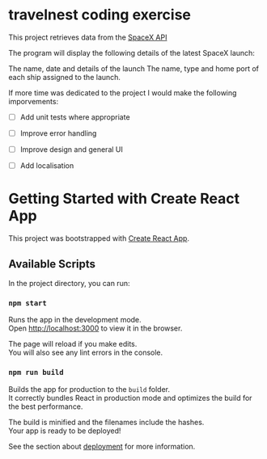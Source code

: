 # travelnest coding exercise
This project retrieves data from the [SpaceX API](https://github.com/r-spacex/SpaceX-API)

The program will display the following details of the latest SpaceX launch:

The name, date and details of the launch
The name, type and home port of each ship assigned to the launch.

If more time was dedicated to the project I would make the following imporvements:
- [ ] Add unit tests where appropriate
- [ ] Improve error handling
- [ ] Improve design and general UI
- [ ] Add localisation




# Getting Started with Create React App

This project was bootstrapped with [Create React App](https://github.com/facebook/create-react-app).

## Available Scripts

In the project directory, you can run:

### `npm start`

Runs the app in the development mode.\
Open [http://localhost:3000](http://localhost:3000) to view it in the browser.

The page will reload if you make edits.\
You will also see any lint errors in the console.

### `npm run build`

Builds the app for production to the `build` folder.\
It correctly bundles React in production mode and optimizes the build for the best performance.

The build is minified and the filenames include the hashes.\
Your app is ready to be deployed!

See the section about [deployment](https://facebook.github.io/create-react-app/docs/deployment) for more information.


